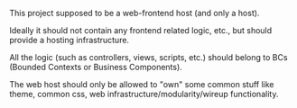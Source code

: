 ﻿This project supposed to be a web-frontend host (and only a host).

Ideally it should not contain any frontend related logic, etc., but should provide 
a hosting infrastructure. 

All the logic (such as controllers, views, scripts, etc.) should belong to BCs (Bounded Contexts or Business Components).

The web host should only be allowed to "own" some common stuff like theme, common css, 
web infrastructure/modularity/wireup functionality.
